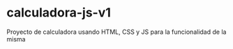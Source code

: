 # calculadora-js-v1
Proyecto de calculadora usando HTML, CSS y JS para la funcionalidad de la misma
